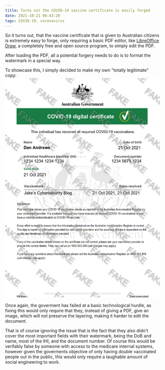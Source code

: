 ```yaml
---
title: Turns out the COVID-19 vaccine certificate is easily forged
date: 2021-10-21 08:43:20
tags: COVID-19, coronavirus
---
```

So it turns out, that the vaccine certificate that is given to Australian citizens is extremely easy to forge, only requiring a basic PDF editor, like [LibreOffice Draw](https://www.libreoffice.org/discover/draw/), a completely free and open source program, to simply edit the PDF. 

After loading the PDF, all a potential forgery needs to do is to format the watermark in a special way. 

To showcase this, I simply decided to make my own "totally legitimate" copy:
![Fake Vaccine Passport](/images/totallylegit_fake.png)

Once again, the goverment has failed at a basic technological hurdle, as fixing this would only require that they, instead of giving a PDF, give an image, which will not preserve the layering, making it harder to edit the document. 

That is of course ignoring the issue that is the fact that they also didn't cover the most important fields with their watermark, being the DoB and name, most of the IHI, and the document number. Of course this would be verifably false by someone with access to the medicare internal systems, however given the goverments objective of only having double vaccinated people out in the public, this would only require a laughable amount of social engineering to work. 

